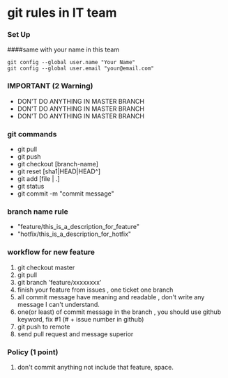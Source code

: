 # git rules in IT team

### Set Up
####same with your name in this team
```
git config --global user.name "Your Name" 
git config --global user.email "your@email.com" 
```

### IMPORTANT (2 Warning)
- DON'T DO ANYTHING IN MASTER BRANCH
- DON'T DO ANYTHING IN MASTER BRANCH
- DON'T DO ANYTHING IN MASTER BRANCH

### git commands
- git pull
- git push
- git checkout [branch-name]
- git reset [sha1|HEAD|HEAD^]
- git add [file | .]
- git status
- git commit -m "commit message"

### branch name rule
- "feature/this_is_a_description_for_feature"
- "hotfix/this_is_a_description_for_hotfix"

### workflow for new feature
1. git checkout master
1. git pull
1. git branch 'feature/xxxxxxxx'
1. finish your feature from issues , one ticket one branch
1. all commit message have meaning and readable , don't write any message I can't understand.
1. one(or least) of commit message in the branch , you should use github keyword, fix #1 (# + issue number in github)
1. git push to remote
1. send pull request and message superior

### Policy (1 point)
1. don't commit anything not include that feature, space.